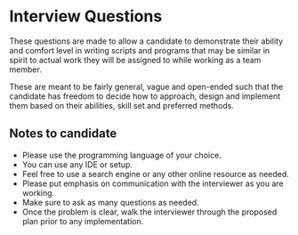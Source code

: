 # Interview Questions

These questions are made to allow a candidate to demonstrate their ability and comfort level in writing scripts and programs that may be similar in spirit to actual work they will be assigned to while working as a team member.

These are meant to be fairly general, vague and open-ended such that the candidate has freedom to decide how to approach, design and implement them based on their abilities, skill set and preferred methods.

## Notes to candidate

- Please use the programming language of your choice.
- You can use any IDE or setup.
- Feel free to use a search engine or any other online resource as needed.
- Please put emphasis on communication with the interviewer as you are working.
- Make sure to ask as many questions as needed.
- Once the problem is clear, walk the interviewer through the proposed plan prior to any implementation.
